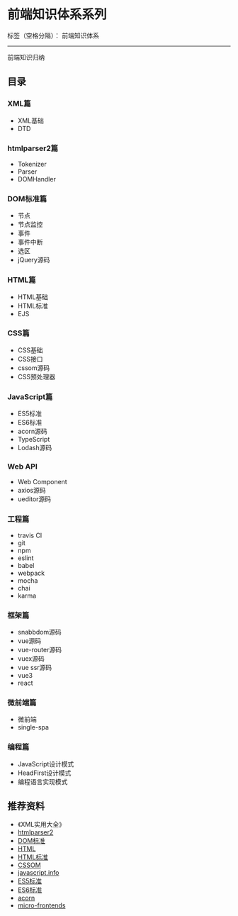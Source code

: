 # 前端知识体系系列

标签（空格分隔）： 前端知识体系

---

前端知识归纳

## 目录

### XML篇

* XML基础
* DTD

### htmlparser2篇

* Tokenizer
* Parser
* DOMHandler

### DOM标准篇

* 节点
* 节点监控
* 事件
* 事件中断
* 选区
* jQuery源码

### HTML篇

* HTML基础
* HTML标准
* EJS

### CSS篇

* CSS基础
* CSS接口
* cssom源码
* CSS预处理器

### JavaScript篇

* ES5标准
* ES6标准
* acorn源码
* TypeScript
* Lodash源码

### Web API

* Web Component
* axios源码
* ueditor源码

### 工程篇

* travis CI
* git
* npm
* eslint
* babel
* webpack
* mocha
* chai
* karma

### 框架篇

* snabbdom源码
* vue源码
* vue-router源码
* vuex源码
* vue ssr源码
* vue3
* react

### 微前端篇

* 微前端
* single-spa

### 编程篇

* JavaScript设计模式
* HeadFirst设计模式
* 编程语言实现模式

## 推荐资料

* 《XML实用大全》
* [htmlparser2](https://github.com/fb55/htmlparser2)
* [DOM标准](https://dom.spec.whatwg.org/)
* [HTML](https://wchaochao.gitbooks.io/frontend-dev/content/markup/html/)
* [HTML标准](https://html.spec.whatwg.org/multipage/)
* [CSSOM](https://github.com/NV/CSSOM)
* [javascript.info](https://javascript.info/)
* [ES5标准](http://book.wchaochao.com/gitbook-ecmascript-standard/)
* [ES6标准](https://www.ecma-international.org/ecma-262/10.0/index.html#sec-intro)
* [acorn](https://github.com/acornjs/acorn)
* [micro-frontends](https://martinfowler.com/articles/micro-frontends.html)
